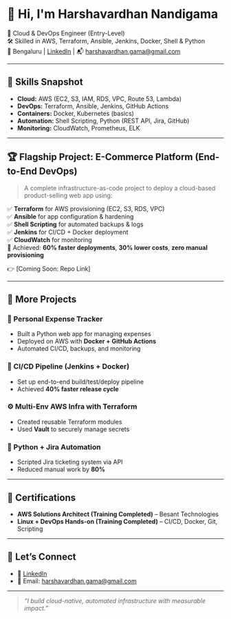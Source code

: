 # 👋 Hi, I'm Harshavardhan Nandigama

🚀 Cloud & DevOps Engineer (Entry-Level)  
🛠️ Skilled in AWS, Terraform, Ansible, Jenkins, Docker, Shell & Python  
📍 Bengaluru | [LinkedIn](https://www.linkedin.com/in/harshavardhan-nandigama/) | 📬 harshavardhan.gama@gmail.com

---

## 🔧 Skills Snapshot

- **Cloud:** AWS (EC2, S3, IAM, RDS, VPC, Route 53, Lambda)
- **DevOps:** Terraform, Ansible, Jenkins, GitHub Actions
- **Containers:** Docker, Kubernetes (basics)
- **Automation:** Shell Scripting, Python (REST API, Jira, GitHub)
- **Monitoring:** CloudWatch, Prometheus, ELK

---

## 🏆 Flagship Project: E-Commerce Platform (End-to-End DevOps)

> A complete infrastructure-as-code project to deploy a cloud-based product-selling web app using:

✅ **Terraform** for AWS provisioning (EC2, S3, RDS, VPC)  
✅ **Ansible** for app configuration & hardening  
✅ **Shell Scripting** for automated backups & logs  
✅ **Jenkins** for CI/CD + Docker deployment  
✅ **CloudWatch** for monitoring  
🔁 Achieved: **60% faster deployments**, **30% lower costs**, **zero manual provisioning**

👉 [Coming Soon: Repo Link]

---

## 📂 More Projects

### 💸 Personal Expense Tracker
- Built a Python web app for managing expenses
- Deployed on AWS with **Docker + GitHub Actions**
- Automated CI/CD, backups, and monitoring

### 🔁 CI/CD Pipeline (Jenkins + Docker)
- Set up end-to-end build/test/deploy pipeline
- Achieved **40% faster release cycle**

### ⚙️ Multi-Env AWS Infra with Terraform
- Created reusable Terraform modules
- Used **Vault** to securely manage secrets

### 🤖 Python + Jira Automation
- Scripted Jira ticketing system via API
- Reduced manual work by **80%**

---

## 📜 Certifications

- **AWS Solutions Architect (Training Completed)** – Besant Technologies  
- **Linux + DevOps Hands-on (Training Completed)** – CI/CD, Docker, Git, Scripting

---

## 🔗 Let’s Connect

- 🔗 [LinkedIn](https://www.linkedin.com/in/harshavardhan-nandigama/)
- 📧 Email: harshavardhan.gama@gmail.com

---

> *“I build cloud-native, automated infrastructure with measurable impact.”*
